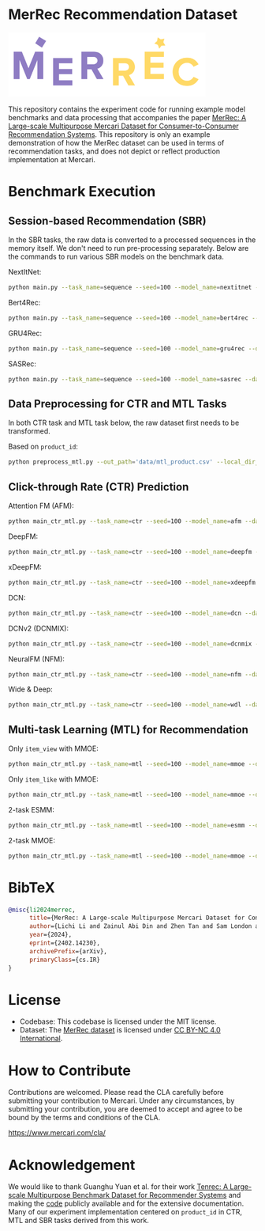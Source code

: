 # MerRec Recommendation Dataset

<img src='assets/logo.png' width='400'/>

This repository contains the experiment code for running example model benchmarks and data processing that accompanies the paper [MerRec: A Large-scale Multipurpose Mercari Dataset for Consumer-to-Consumer Recommendation Systems](https://arxiv.org/abs/2402.14230). This repository is only an example demonstration of how the MerRec dataset can be used in terms of recommendation tasks, and does not depict or reflect production implementation at Mercari.

# Benchmark Execution

## Session-based Recommendation (SBR)

In the SBR tasks, the raw data is converted to a processed sequences in the memory itself. We don't need to run pre-processing separately. Below are the commands to run various SBR models on the benchmark data.

NextItNet:

```bash
python main.py --task_name=sequence --seed=100 --model_name=nextitnet --data_path='data/20230501' --train_batch_size=32 --val_batch_size=32 --test_batch_size=32 --epochs=20 --lr=0.0001 --hidden_size=128 --block_num=8 --embedding_size=128 --kernel_size=3 --is_pretrain=1
```

Bert4Rec:

```bash
python main.py --task_name=sequence --seed=100 --model_name=bert4rec --data_path='data/20230501' --train_batch_size=32 --val_batch_size=32 --test_batch_size=32 --epochs=20 --lr=0.0001 --hidden_size=128 --block_num=16 --embedding_size=128 --num_heads=4 --mask_prob=0.3 --is_pretrain=1
```

GRU4Rec:

```bash
python main.py --task_name=sequence --seed=100 --model_name=gru4rec --data_path='data/20230501' --train_batch_size=32 --val_batch_size=32 --test_batch_size=32 --epochs=20 --lr=0.0005 --hidden_size=64 --block_num=8 --embedding_size=64 --is_pretrain=1
```

SASRec:

```bash
python main.py --task_name=sequence --seed=100 --model_name=sasrec --data_path='data/20230501' --train_batch_size=32 --val_batch_size=32 --test_batch_size=32 --epochs=20 --lr=0.0001 --hidden_size=64 --block_num=8 --embedding_size=64 --num_heads=4 --is_pretrain=1
```

## Data Preprocessing for CTR and MTL Tasks

In both CTR task and MTL task below, the raw dataset first needs to be transformed.

Based on `product_id`:

```bash
python preprocess_mtl.py --out_path='data/mtl_product.csv' --local_dir_path='data/20230501'
```

## Click-through Rate (CTR) Prediction

Attention FM (AFM):

```bash
python main_ctr_mtl.py --task_name=ctr --seed=100 --model_name=afm --data_path='data/mtl_product.csv' --train_batch_size=4096 --test_batch_size=4096 --epochs=20 --lr=0.00005
```

DeepFM:

```bash
python main_ctr_mtl.py --task_name=ctr --seed=100 --model_name=deepfm --data_path='data/mtl_product.csv' --train_batch_size=4096 --test_batch_size=4096 --epochs=20 --lr=0.00005
```

xDeepFM:

```bash
python main_ctr_mtl.py --task_name=ctr --seed=100 --model_name=xdeepfm --data_path='data/mtl_product.csv' --train_batch_size=4096 --test_batch_size=4096 --epochs=20 --lr=0.00005
```

DCN:

```bash
python main_ctr_mtl.py --task_name=ctr --seed=100 --model_name=dcn --data_path='data/mtl_product.csv' --train_batch_size=4096 --test_batch_size=4096 --epochs=20 --lr=0.00005
```

DCNv2 (DCNMIX):

```bash
python main_ctr_mtl.py --task_name=ctr --seed=100 --model_name=dcnmix --data_path='data/mtl_product.csv' --train_batch_size=4096 --test_batch_size=4096 --epochs=20 --lr=0.00005
```

NeuralFM (NFM):

```bash
python main_ctr_mtl.py --task_name=ctr --seed=100 --model_name=nfm --data_path='data/mtl_product.csv' --train_batch_size=4096 --test_batch_size=4096 --epochs=20 --lr=0.00005
```

Wide & Deep:

```bash
python main_ctr_mtl.py --task_name=ctr --seed=100 --model_name=wdl --data_path='data/mtl_product.csv' --train_batch_size=4096 --test_batch_size=4096 --epochs=20 --lr=0.00005
```

## Multi-task Learning (MTL) for Recommendation

Only `item_view` with MMOE:

```bash
python main_ctr_mtl.py --task_name=mtl --seed=100 --model_name=mmoe --data_path='data/mtl_product.csv' --train_batch_size=4096 --val_batch_size=4096 --test_batch_size=4096 --epochs=20 --lr=0.0001 --embedding_size=32 --mtl_task_num=1
```

Only `item_like` with MMOE:

```bash
python main_ctr_mtl.py --task_name=mtl --seed=100 --model_name=mmoe --data_path='data/mtl_product.csv' --train_batch_size=4096 --val_batch_size=4096 --test_batch_size=4096 --epochs=20 --lr=0.0001 --embedding_size=32 --mtl_task_num=0
```

2-task ESMM:

```bash
python main_ctr_mtl.py --task_name=mtl --seed=100 --model_name=esmm --data_path='data/mtl_product.csv' --train_batch_size=4096 --val_batch_size=4096 --test_batch_size=4096 --epochs=20 --lr=0.0001 --embedding_size=32 --mtl_task_num=2
```

2-task MMOE:

```bash
python main_ctr_mtl.py --task_name=mtl --seed=100 --model_name=mmoe --data_path='data/mtl_product.csv' --train_batch_size=4096 --val_batch_size=4096 --test_batch_size=4096 --epochs=20 --lr=0.0001 --embedding_size=32 --mtl_task_num=2
```

# BibTeX

```bibtex
@misc{li2024merrec,
      title={MerRec: A Large-scale Multipurpose Mercari Dataset for Consumer-to-Consumer Recommendation Systems}, 
      author={Lichi Li and Zainul Abi Din and Zhen Tan and Sam London and Tianlong Chen and Ajay Daptardar},
      year={2024},
      eprint={2402.14230},
      archivePrefix={arXiv},
      primaryClass={cs.IR}
}
```

# License

- Codebase: This codebase is licensed under the MIT license.
- Dataset: The [MerRec dataset](https://huggingface.co/datasets/mercari-us/merrec) is licensed under [CC BY-NC 4.0 International](https://creativecommons.org/licenses/by-nc/4.0/legalcode.en).

# How to Contribute

Contributions are welcomed. Please read the CLA carefully before submitting your contribution to Mercari. Under any circumstances, by submitting your contribution, you are deemed to accept and agree to be bound by the terms and conditions of the CLA.

https://www.mercari.com/cla/

# Acknowledgement

We would like to thank Guanghu Yuan et al. for their work [Tenrec: A Large-scale Multipurpose Benchmark Dataset for Recommender Systems](https://arxiv.org/abs/2210.10629) and making the [code](https://github.com/yuangh-x/2022-NIPS-Tenrec) publicly available and for the extensive documentation. Many of our experiment implementation centered on `product_id` in CTR, MTL and SBR tasks derived from this work.
